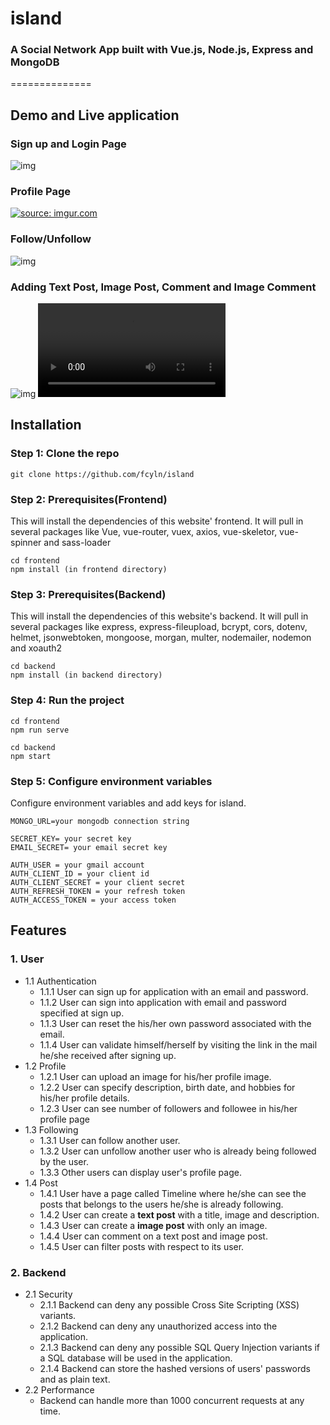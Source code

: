 # island
### A Social Network App built with Vue.js, Node.js, Express and MongoDB
==============

## Demo and Live application

### Sign up and Login Page

![img](https://media.giphy.com/media/7pUZf3QR7X7OqOi8jt/giphy.gif)

### Profile Page

<a href="https://imgur.com/DiP1tgr"><img src="https://i.imgur.com/DiP1tgr.png" title="source: imgur.com" /></a>

### Follow/Unfollow

![img](https://media.giphy.com/media/LaqVl9azUqpfBI1gYs/giphy.gif)

### Adding Text Post, Image Post, Comment and Image Comment

![img](https://media.giphy.com/media/ob20kayPBOBWy0UsVD/giphy.gif)
![img](https://thumbs.gfycat.com/UnfoldedSpecificGrub-mobile.mp4)


## Installation

### Step 1: Clone the repo
```
git clone https://github.com/fcyln/island
```

### Step 2: Prerequisites(Frontend)
This will install the dependencies of this website' frontend. It will pull in several packages like Vue, vue-router, vuex, axios, vue-skeletor, vue-spinner and sass-loader
```
cd frontend
npm install (in frontend directory)
```

### Step 3: Prerequisites(Backend)
This will install the dependencies of this website's backend. It will pull in several packages like express, express-fileupload, bcrypt, cors, dotenv, helmet, jsonwebtoken, mongoose, morgan, multer, nodemailer, nodemon and xoauth2
```
cd backend
npm install (in backend directory)
```

### Step 4: Run the project
```
cd frontend
npm run serve

cd backend
npm start
```

### Step 5: Configure environment variables
Configure environment variables and add keys for island.

```
MONGO_URL=your mongodb connection string

SECRET_KEY= your secret key
EMAIL_SECRET= your email secret key

AUTH_USER = your gmail account
AUTH_CLIENT_ID = your client id
AUTH_CLIENT_SECRET = your client secret
AUTH_REFRESH_TOKEN = your refresh token
AUTH_ACCESS_TOKEN = your access token

```

## Features

### 1. User
* 1.1 Authentication
  * 1.1.1 User can sign up for application with an email and password.
  * 1.1.2 User can sign into application with email and password specified at sign up.
  * 1.1.3 User can reset the his/her own password associated with the email.
  * 1.1.4 User can validate himself/herself by visiting the link in the mail he/she received after signing up.
* 1.2 Profile
  * 1.2.1 User can upload an image for his/her profile image.
  * 1.2.2 User can specify description, birth date, and hobbies for his/her profile details.
  * 1.2.3 User can see number of followers and followee in his/her profile page
* 1.3 Following
  * 1.3.1 User can follow another user.
  * 1.3.2 User can unfollow another user who is already being followed by the user.
  * 1.3.3 Other users can display user's profile page.
* 1.4 Post
  * 1.4.1 User have a page called Timeline where he/she can see the posts that belongs to the users he/she is already following.
  * 1.4.2 User can create a **text post** with a title, image and description.
  * 1.4.3 User can create a **image post** with only an image.
  * 1.4.4 User can comment on a text post and image post.
  * 1.4.5 User can filter posts with respect to its user.
  
### 2. Backend

* 2.1 Security
  * 2.1.1 Backend can deny any possible Cross Site Scripting (XSS) variants.
  * 2.1.2 Backend can deny any unauthorized access into the application.
  * 2.1.3 Backend can deny any possible SQL Query Injection variants if a SQL database will be used in the application.
  * 2.1.4 Backend can store the hashed versions of users' passwords and as plain text.
* 2.2 Performance
  * Backend can handle more than 1000 concurrent requests at any time.
